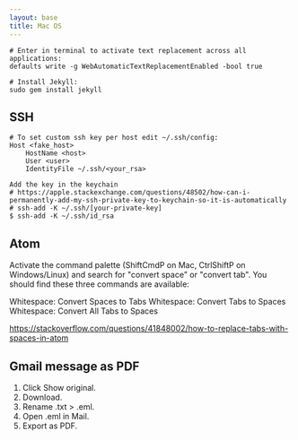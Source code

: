```yaml
---
layout: base
title: Mac OS
---
```


```
# Enter in terminal to activate text replacement across all applications:
defaults write -g WebAutomaticTextReplacementEnabled -bool true
```

```
# Install Jekyll:
sudo gem install jekyll
```

## SSH

```
# To set custom ssh key per host edit ~/.ssh/config:
Host <fake_host>
    HostName <host>
    User <user>
    IdentityFile ~/.ssh/<your_rsa>

Add the key in the keychain
# https://apple.stackexchange.com/questions/48502/how-can-i-permanently-add-my-ssh-private-key-to-keychain-so-it-is-automatically
# ssh-add -K ~/.ssh/[your-private-key]
$ ssh-add -K ~/.ssh/id_rsa
```

## Atom

Activate the command palette (ShiftCmdP on Mac, CtrlShiftP on Windows/Linux) and search for "convert space" or "convert tab". You should find these three commands are available:

Whitespace: Convert Spaces to Tabs
Whitespace: Convert Tabs to Spaces
Whitespace: Convert All Tabs to Spaces

https://stackoverflow.com/questions/41848002/how-to-replace-tabs-with-spaces-in-atom


## Gmail message as PDF

1. Click Show original.
2. Download.
3. Rename .txt > .eml.
4. Open .eml in Mail.
5. Export as PDF.
